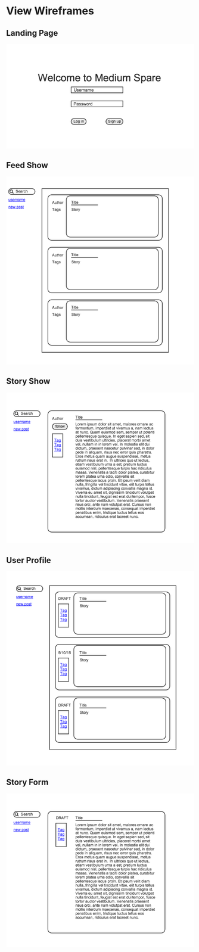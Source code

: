 # View Wireframes

## Landing Page
![landing-page]

## Feed Show
![feed-show]

## Story Show
![story-show]

## User Profile
![user-profile]

## Story Form
![story-form]

[landing-page]: ./wireframes/1-Landing.png
[feed-show]: ./wireframes/2-Feed.png
[story-show]: ./wireframes/3-StoryShow.png
[user-profile]: ./wireframes/4-Profile.png
[story-form]: ./wireframes/5-NewStory.png
